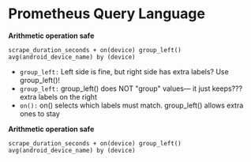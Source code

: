 Prometheus Query Language
====
**Arithmetic operation safe**

    scrape_duration_seconds + on(device) group_left() avg(android_device_name) by (device)
 * `group_left:`            Left side is fine, but right side has extra labels? Use group_left()!
 * `group_left:`            group_left() does NOT "group" values— it just keeps??? extra labels on the right
 * `on():`                  on() selects which labels must match. group_left() allows extra ones to stay  

**Arithmetic operation safe**

    scrape_duration_seconds + on(device) group_left() avg(android_device_name) by (device)
      
